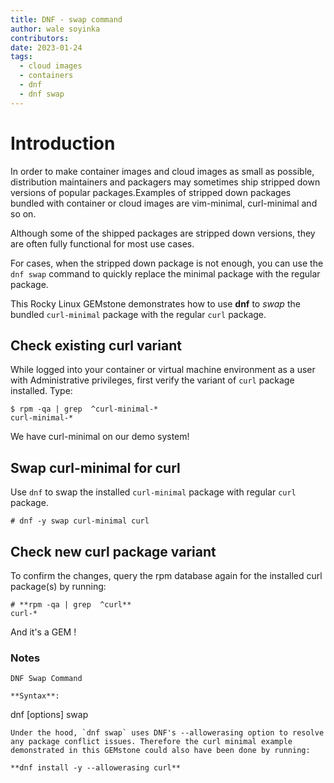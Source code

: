 ```yaml
---
title: DNF - swap command
author: wale soyinka
contributors:
date: 2023-01-24
tags:
  - cloud images
  - containers
  - dnf
  - dnf swap
---
```



# Introduction

In order to make container images and cloud images as small as possible, distribution maintainers and packagers may sometimes ship stripped down versions of popular packages.Examples of stripped down packages bundled with container or cloud images are vim-minimal, curl-minimal and so on.

Although some of the shipped packages are stripped down versions, they are often fully functional for most use cases.

For cases, when the stripped down package is not enough, you can use the `dnf swap` command to quickly replace the minimal package with the regular package.

This Rocky Linux GEMstone demonstrates how to use **dnf** to _swap_ the bundled `curl-minimal` package with the regular `curl` package.


## Check existing curl variant

While logged into your container or virtual machine environment as a user with Administrative privileges, first verify the variant of `curl` package installed. Type:

```
$ rpm -qa | grep  ^curl-minimal-*
curl-minimal-*
```

We have curl-minimal on our demo system!


## Swap curl-minimal for curl

Use `dnf` to swap the installed `curl-minimal` package with regular `curl` package.

```
# dnf -y swap curl-minimal curl

```

## Check new curl package variant

To confirm the changes, query the rpm database again for the installed curl package(s) by running:

```
# **rpm -qa | grep  ^curl**
curl-*
```


And it's a GEM !


### Notes

```
DNF Swap Command

**Syntax**:

```
dnf [options] swap <package-to-be-removed> <replacement-package>
```
Under the hood, `dnf swap` uses DNF's --allowerasing option to resolve any package conflict issues. Therefore the curl minimal example demonstrated in this GEMstone could also have been done by running:

**dnf install -y --allowerasing curl**
  

```



